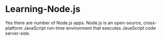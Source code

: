 # Learning-Node.js
Yes there are number of Node.js apps. Node.js is an open-source, cross-platform JavaScript run-time environment that executes JavaScript code server-side.
